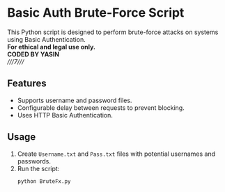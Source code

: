 # Basic Auth Brute-Force Script

This Python script is designed to perform brute-force attacks on systems using Basic Authentication.  
**For ethical and legal use only.**<br>
**CODED BY YASIN**<br>
*///7///* 
## Features
- Supports username and password files.
- Configurable delay between requests to prevent blocking.
- Uses HTTP Basic Authentication.

## Usage
1. Create `Username.txt` and `Pass.txt` files with potential usernames and passwords.
2. Run the script:
   ```bash
   python BruteFx.py
